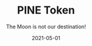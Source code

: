 ---
title: PINE Token
subtitle: The Moon is not our destination!
layout: default
modal-id: 1
date: 2021-05-01
img: sail.jpeg
thumbnail: sail.jpeg
alt: image-alt
project-date: May 2021
client: Start Bootstrap
category: Web Development
description: PINE is the underlying token that makes SmartLoan operate. When Borrower wants to borrow 10k BUSD, 10k PINE will be minted into the accounts of lenders. The ownership of PINE token represent BUSD the lenders able to claim after the borrower's loan period. Interests will be allocated to PINE stake holders. Once the borrower paid their principal and interests, PINE will burnt according to the returned amount. To sum it up, PINE token is not a rocket to the Moon. It is simply a ship sailing on earth. For details, do check out the github repository at
github-link: https://github.com/SmartLoan/pineapple_token

---